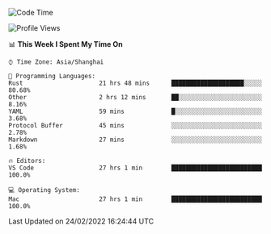 <!--START_SECTION:waka-->
![Code Time](http://img.shields.io/badge/Code%20Time-1%2C030%20hrs%2032%20mins-blue)

![Profile Views](http://img.shields.io/badge/Profile%20Views-4-blue)

📊 **This Week I Spent My Time On** 

```text
⌚︎ Time Zone: Asia/Shanghai

💬 Programming Languages: 
Rust                     21 hrs 48 mins      ████████████████████░░░░░   80.68% 
Other                    2 hrs 12 mins       ██░░░░░░░░░░░░░░░░░░░░░░░   8.16% 
YAML                     59 mins             █░░░░░░░░░░░░░░░░░░░░░░░░   3.68% 
Protocol Buffer          45 mins             ░░░░░░░░░░░░░░░░░░░░░░░░░   2.78% 
Markdown                 27 mins             ░░░░░░░░░░░░░░░░░░░░░░░░░   1.68%

🔥 Editors: 
VS Code                  27 hrs 1 min        █████████████████████████   100.0%

💻 Operating System: 
Mac                      27 hrs 1 min        █████████████████████████   100.0%

```


 Last Updated on 24/02/2022 16:24:44 UTC
<!--END_SECTION:waka-->
